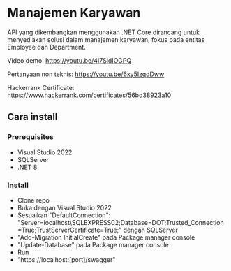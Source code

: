 # Manajemen Karyawan
API yang dikembangkan menggunakan .NET Core dirancang untuk menyediakan solusi dalam manajemen karyawan, fokus pada entitas Employee dan Department. 

Video demo: https://youtu.be/4I7SldIOGPQ

Pertanyaan non teknis: https://youtu.be/6xy5IzqdDww

Hackerrank Certificate: https://www.hackerrank.com/certificates/56bd38923a10


## Cara install

### Prerequisites

- Visual Studio 2022
- SQLServer
- .NET 8

### Install
- Clone repo
- Buka dengan Visual Studio 2022
- Sesuaikan "DefaultConnection": "Server=localhost\\SQLEXPRESS02;Database=DOT;Trusted_Connection=True;TrustServerCertificate=True;" dengan SQLServer
- "Add-Migration InitialCreate" pada Package manager console
- "Update-Database" pada Package manager console
- Run
- "https://localhost:[port]/swagger"
